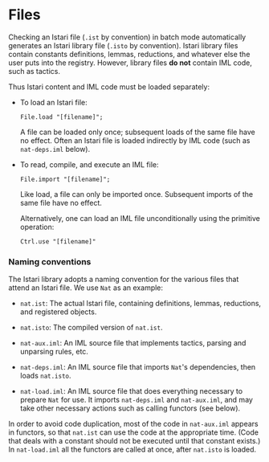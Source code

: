 # Files

Checking an Istari file (`.ist` by convention) in batch mode
automatically generates an Istari library file (`.isto` by
convention).  Istari library files contain constants definitions,
lemmas, reductions, and whatever else the user puts into the registry.
However, library files **do not** contain IML code, such as tactics.

Thus Istari content and IML code must be loaded separately:

- To load an Istari file:

      File.load "[filename]";

  A file can be loaded only once; subsequent loads of the same file
  have no effect.  Often an Istari file is loaded indirectly by IML
  code (such as `nat-deps.iml` below).

- To read, compile, and execute an IML file:

      File.import "[filename]";

  Like load, a file can only be imported once.  Subsequent imports
  of the same file have no effect.

  Alternatively, one can load an IML file unconditionally using the
  primitive operation:

      Ctrl.use "[filename]"



### Naming conventions

The Istari library adopts a naming convention for the various files
that attend an Istari file.  We use `Nat` as an example:

- `nat.ist`: The actual Istari file, containing definitions,
  lemmas, reductions, and registered objects.

- `nat.isto`: The compiled version of `nat.ist`.

- `nat-aux.iml`: An IML source file that implements tactics, parsing
  and unparsing rules, etc.

- `nat-deps.iml`: An IML source file that imports `Nat`'s dependencies,
  then loads `nat.isto`.

- `nat-load.iml`: An IML source file that does everything necessary to
  prepare `Nat` for use.  It imports `nat-deps.iml` and `nat-aux.iml`,
  and may take other necessary actions such as calling functors (see
  below).

In order to avoid code duplication, most of the code in `nat-aux.iml`
appears in functors, so that `nat.ist` can use the code at the
appropriate time.  (Code that deals with a constant should not be
executed until that constant exists.)  In `nat-load.iml` all the
functors are called at once, after `nat.isto` is loaded.
